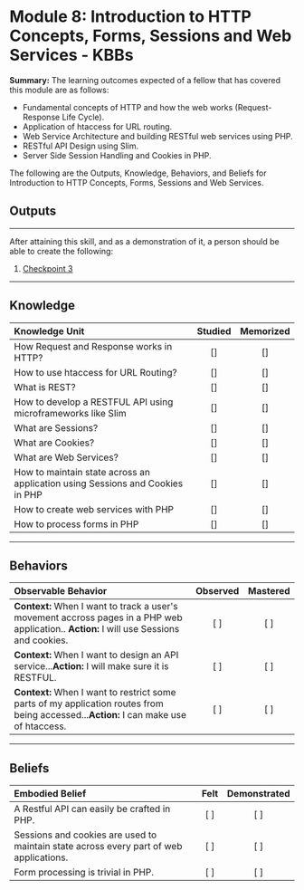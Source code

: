 # Module 8:   Introduction to HTTP Concepts, Forms, Sessions and Web Services - KBBs

**Summary:**
The learning outcomes expected of a fellow that has covered this module are as follows:
- Fundamental concepts of HTTP and how the web works (Request-Response Life Cycle).
- Application of  htaccess for URL routing.
- Web Service Architecture and building RESTful web services using PHP.
- RESTful API Design using Slim.
- Server Side Session Handling and Cookies in PHP.

The following are the Outputs, Knowledge, Behaviors, and Beliefs for Introduction to HTTP Concepts, Forms, Sessions and Web Services.


## **Outputs**
----------
After attaining this skill, and as a demonstration of it, a person should be able to create the following:

1. [Checkpoint 3](https://docs.google.com/document/d/1J39GPJ5Md5hrCITVYbkDydo5sFPSPtFFhxHH7wgZ1tI)


----------
## **Knowledge**


| Knowledge Unit   |      Studied      | Memorized |
|:-------------|:------------------:|:--------:|
| How Request and Response works in HTTP? | [] | [] |
| How to use htaccess for URL Routing? | [] | [] |
| What is REST? | [] | [] |
| How to develop a RESTFUL API using microframeworks like Slim| [] | [] |
| What are Sessions? | [] | [] |
| What are Cookies? | [] | [] |
| What are Web Services? | [] | [] |
| How to maintain state across an application using Sessions and Cookies in PHP | [] | [] |
| How to create web services with PHP | [] | [] |
| How to process forms in PHP | [] | [] |



----------


## **Behaviors**

| Observable Behavior   |      Observed      | Mastered |
|:-------------|:------------------:|:--------:|
| **Context:** When I want to track a user's movement accross pages in a PHP web application.. **Action:**  I will use Sessions and cookies.| [ ] | [ ]  |
| **Context:**  When I want to design an API service...**Action:** I will make sure it is RESTFUL. |   [ ]   |   [ ] |
| **Context:**  When I want to restrict some parts of my application routes from being accessed...**Action:** I can make use of htaccess. |   [ ]   |   [ ] |


----------


## **Beliefs**


| Embodied Belief   |      Felt      | Demonstrated |
|:-------------|:------------------:|:--------:|
| A Restful API can easily be crafted in PHP. | [ ] | [ ]  |
| Sessions and cookies are used to maintain state across every part of web applications. |   [ ]   |   [ ] |
| Form processing is trivial in PHP. |   [ ]   |   [ ] |



